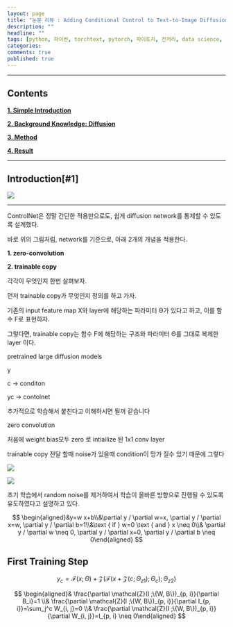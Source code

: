 ```yaml
---
layout: page
title: "논문 리뷰 : Adding Conditional Control to Text-to-Image Diffusion Models"
description: ""
headline: ""
tags: [python, 파이썬, torchtext, pytorch, 파이토치, 전처리, data science, 데이터 분석, 딥러닝, 딥러닝 자격증, 머신러닝, 빅데이터]
categories: 
comments: true
published: true
---
```

---

## **Contents**

**[1. Simple Introduction](#1)**

**[2. Background Knowledge: Diffusion](https://kyujinpy.tistory.com/128#background)**

**[3. Method](https://kyujinpy.tistory.com/128#method)**

**[4. Result](https://kyujinpy.tistory.com/128#result)**


---

## Introduction[#1]

![](https://blog.kakaocdn.net/dn/ln8IQ/btsEIQRkTSQ/Yy55WaOa3nbel7NPf7Dvuk/img.png)



****


ControlNet은 정말 간단한 적용만으로도, 쉽게 diffusion network를 통제할 수 있도록 설계했다.

바로 위의 그림처럼, network를 기준으로, 아래 2개의 개념을 적용한다.

**1. zero-convolution**

**2. trainable copy**

각각이 무엇인지 한번 살펴보자.


먼저 trainable copy가 무엇인지 정의를 하고 가자.

기존의 input feature map X와 layer에 해당하는 파라미터 Θ가 있다고 하고, 이를 함수 F로 표현하자.

그렇다면, trainable copy는 함수 F에 해당하는 구조와 파라미터 Θ를 그대로 복제한 layer 이다.



pretrained large diffusion models 


y 


c -> conditon 


yc -> contolnet 



추가적으로 학습해서 붙친다고 이해하시면 될꺼 같습니다 



zero convolution 

처음에 weight bias모두 zero 로 intiailize 된 1x1 conv layer

trainable copy  전달 할때 noise가 있을때 condition이 망가 질수 있기 때문에 그렇다 



![](https://cdn.mathpix.com/snip/images/17_LDq4pTZ2fpfQ9pDBy_g9RkQBLTXSP_ovGyEN1Fi4.original.fullsize.png)



![](https://cdn.mathpix.com/snip/images/QTON_AlO7DZSwYEf-jhaOc1sX-6WmXrA4qCdjB2TwAs.original.fullsize.png )


초기 학습에서 random noise를 제거하여서 학습이 올바른 방향으로 진행될 수 있도록 유도하였다고 설명하고 있다.


$$ 
\begin{aligned}&y=w x+b\\&\partial y / \partial w=x, \partial y / \partial x=w, \partial y / \partial b=1\\&\text { if } w=0 \text { and } x \neq 0\\& \partial y / \partial w \neq 0, \partial y / \partial x=0, \partial y / \partial b \neq 0\end{aligned}
$$




## First Training Step 






$$
y_c=\mathcal{F}(x ; \Theta)+\mathcal{Z}\left(\mathcal{F}\left(x+\mathcal{Z}\left(c ; \Theta_{z 1}\right) ; \Theta_c\right) ; \Theta_{z 2}\right)
$$




$$
\begin{aligned}& \frac{\partial \mathcal{Z}(I ;\{W, B\})_{p, i}}{\partial B_i}=1 \\& \frac{\partial \mathcal{Z}(I ;\{W, B\})_{p, i}}{\partial I_{p, i}}=\sum_j^c W_{i, j}=0 \\& \frac{\partial \mathcal{Z}(I ;\{W, B\})_{p, i}}{\partial W_{i, j}}=I_{p, i} \neq 0\end{aligned}
$$




<script type="text/javascript"
  src="https://c328740.ssl.cf1.rackcdn.com/mathjax/latest/MathJax.js?config=TeX-AMS-MML_HTMLorMML">
</script>

<script type="text/x-mathjax-config">
MathJax.Hub.Config({
  tex2jax: {
    inlineMath: [['$','$'], ['\\(','\\)']],
    displayMath: [['$$','$$'], ['\[','\]']],
    processEscapes: true,
    processEnvironments: true,
    skipTags: ['script', 'noscript', 'style', 'textarea', 'pre'],
    TeX: { equationNumbers: { autoNumber: "AMS" },
         extensions: ["AMSmath.js", "AMSsymbols.js"] }
  }
});
</script>

<script type="text/x-mathjax-config">
  MathJax.Hub.Queue(function() {
    // Fix <code> tags after MathJax finishes running. This is a
    // hack to overcome a shortcoming of Markdown. Discussion at
    // https://github.com/mojombo/jekyll/issues/199
    var all = MathJax.Hub.getAllJax(), i;
    for(i = 0; i < all.length; i += 1) {
        all[i].SourceElement().parentNode.className += ' has-jax';
    }
});
</script>